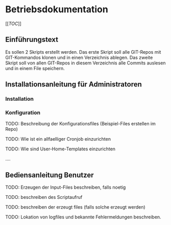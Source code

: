 # Betriebsdokumentation
[[_TOC_]]
## Einführungstext 

Es sollen 2 Skripts erstellt werden. Das erste Skript soll alle GIT-Repos mit GIT-Kommandos klonen und in einen Verzeichnis ablegen. Das zweite Skript soll von allen GIT-Repos in diesem Verzeichnis alle Commits auslesen und in einem File speichern.

## Installationsanleitung für Administratoren

### Installation



### Konfiguration

TODO: Beschreibung der Konfigurationsfiles (Beispiel-Files erstellen im Repo)

TODO: Wie ist ein allfaelliger Cronjob einzurichten

TODO: Wie sind User-Home-Templates einzurichten

....

## Bediensanleitung Benutzer

TODO: Erzeugen der Input-Files beschreiben, falls noetig

TODO: beschreiben des Scriptaufruf

TODO: beschreiben der erzeugt files (falls solche erzeugt werden)

TODO: Lokation von logfiles und bekannte Fehlermeldungen beschreiben.

